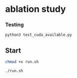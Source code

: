 
# ablation study

### Testing

```bash
python3 test_cuda_available.py
```


## Start

```bash
chmod +x run.sh
```


```bash
./run.sh
```






